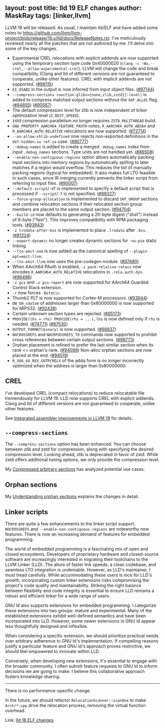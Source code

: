 layout: post
title: lld 19 ELF changes
author: MaskRay
tags: [linker,llvm]
---

LLVM 19 will be released.
As usual, I maintain lld/ELF and have added some notes to <https://github.com/llvm/llvm-project/blob/release/19.x/lld/docs/ReleaseNotes.rst>.
I've meticulously reviewed nearly all the patches that are not authored by me.
I'll delve into some of the key changes.

<!-- more -->

* Experimental CREL relocations with explicit addends are now supported using the temporary section type code 0x40000020 (`clang -c -Wa,--crel,--allow-experimental-crel`).
  LLVM will change the code and break compatibility (Clang and lld of different versions are not guaranteed to cooperate, unlike other features). CREL with implicit addends are not supported.
  ([#98115](https://github.com/llvm/llvm-project/pull/98115))
* `EI_OSABI` in the output is now inferred from input object files.
  ([#97144](https://github.com/llvm/llvm-project/pull/97144))
* `--compress-sections <section-glib>={none,zlib,zstd}[:level]` is added to compress matched output sections without the `SHF_ALLOC` flag.
  ([#84855](https://github.com/llvm/llvm-project/pull/84855))
  ([#90567](https://github.com/llvm/llvm-project/pull/90567))
* The default compression level for zlib is now independent of linker
  optimization level (`Z_BEST_SPEED`).
* zstd compression parallelism no longer requires `ZSTD_MULITHREAD` build.
* `GNU_PROPERTY_AARCH64_FEATURE_PAUTH` notes, `R_AARCH64_AUTH_ABS64` and `R_AARCH64_AUTH_RELATIVE` relocations are now supported.
  ([#72714](https://github.com/llvm/llvm-project/pull/72714))
* `--no-allow-shlib-undefined` now rejects non-exported definitions in the `def-hidden.so ref.so` case.
  ([#86777](https://github.com/llvm/llvm-project/issues/86777))
* `--debug-names` is added to create a merged `.debug_names` index
  from input `.debug_names` sections. Type units are not handled yet.
  ([#86508](https://github.com/llvm/llvm-project/pull/86508))
* `--enable-non-contiguous-regions` option allows automatically packing input sections into memory regions by automatically spilling to later matches if a region would overflow. This reduces the toil of manually packing regions (typical for embedded). It also makes full LTO feasible in such cases, since IR merging currently prevents the linker script from referring to input files.
  ([#90007](https://github.com/llvm/llvm-project/pull/90007))
* `--default-script`/`-dT` is implemented to specify a default script that is processed if `--script`/`-T` is not specified.
  ([#89327](https://github.com/llvm/llvm-project/pull/89327))
* `--force-group-allocation` is implemented to discard `SHT_GROUP` sections and combine relocation sections if their relocated section group members are placed to the same output section.
  ([#94704](https://github.com/llvm/llvm-project/pull/94704))
* `--build-id` now defaults to generating a 20-byte digest ("sha1") instead
  of 8-byte ("fast"). This improves compatibility with RPM packaging tools.
  ([#93943](https://github.com/llvm/llvm-project/pull/93943))
* `-z lrodata-after-bss` is implemented to place `.lrodata` after `.bss`.
  ([#81224](https://github.com/llvm/llvm-project/pull/81224))
* `--export-dynamic` no longer creates dynamic sections for `-no-pie` static linking.
* `--lto-emit-asm` is now added as the canonical spelling of `--plugin-opt=emit-llvm`.
* `--lto-emit-llvm` now uses the pre-codegen module.
  ([#97480](https://github.com/llvm/llvm-project/pull/97480))
* When AArch64 PAuth is enabled, `-z pack-relative-relocs` now encodes `R_AARCH64_AUTH_RELATIVE` relocations in `.rela.auth.dyn`.
  ([#96496](https://github.com/llvm/llvm-project/pull/96496))
* `-z gcs` and `-z gcs-report` are now supported for AArch64 Guarded Control Stack extension.
* `-r` now forces `-Bstatic`.
* Thumb2 PLT is now supported for Cortex-M processors.
  ([#93644](https://github.com/llvm/llvm-project/pull/93644))
* `DW_EH_sdata4` of addresses larger than 0x80000000 is now supported for MIPS32.
  ([#92438](https://github.com/llvm/llvm-project/pull/92438))
* Certain unknown section types are rejected.
  ([#85173](https://github.com/llvm/llvm-project/pull/85173))
* `PROVIDE(lhs = rhs) PROVIDE(rhs = ...)`, `lhs` is now defined only if `rhs` is needed.
  ([#74771](https://github.com/llvm/llvm-project/issues/74771))
  ([#87530](https://github.com/llvm/llvm-project/pull/87530))
* `OUTPUT_FORMAT(binary)` is now supported.
  ([#98837](https://github.com/llvm/llvm-project/pull/98837))
* `NOCROSSREFS` and `NOCRFOSSREFS_TO` commands now supported to prohibit
  cross references between certain output sections.
  ([#98773](https://github.com/llvm/llvm-project/pull/98773))
* Orphan placement is refined to prefer the last similar section when its rank <= orphan's rank.
  ([#94099](https://github.com/llvm/llvm-project/pull/94099))
  Non-alloc orphan sections are now placed at the end.
  ([#94519](https://github.com/llvm/llvm-project/pull/94519))
* `R_X86_64_REX_GOTPCRELX` of the addq form is no longer incorrectly optimized when the address is larger than 0x80000000.

## CREL

I've developed CREL (compact relocations) to reduce relocatable file tremendously for LLVM 19.
LLD now supports CREL with explicit addends.
Clang and lld of different versions are not guaranteed to cooperate, unlike other features.

See [Integrated assembler improvements in LLVM 19](/blog/2024-06-30-integrated-assembler-improvements-in-llvm-19) for details.

## `--compress-sections`

The `--compress-sections` option has been enhanced.
You can choose between zlib and zstd for compression, along with specifying the desired compression level.
Looking ahead, zlib is deprecated in favor of zstd.
While zstd offers additional tuning options, we only provide the compression level.

My [Compressed arbitrary sections](https://maskray.me/blog/2023-07-07-compressed-arbitrary-sections) has analyzed potential use cases.

## Orphan sections

My [Understanding orphan sections](/blog/2024-06-02-understanding-orphan-sections) explains the changes in detail.

## Linker scripts

There are quite a few enhancements to the linker script support.
`NOCROSSREFS` and `--enable-non-contiguous-regions` are noteworthy new features.
There is now an increasing demand of features for embedded programming.

The world of embedded programming is a fascinating mix of open and closed ecosystems.
Developers of proprietary hardware and closed-source software are increasingly interested in migrating their toolchains to the LLVM Linker (LLD).
The allure of faster link speeds, a clean codebase, and seamless LTO integration is undeniable.
However, as LLD's maintainer, I must tread carefully.
While accommodating these users is nice for LLD's growth, incorporating custom linker extensions risks compromising the project's code quality and maintainability.
Striking the right balance between flexibility and code integrity is essential to ensure LLD remains a robust and efficient linker for a wide range of users.

GNU ld also supports extensions for embedded programming.
I categorize these extensions into two groups: mature and experimental.
Many of the established extensions exhibit well-defined semantics and have been incorporated into LLD.
However, some newer extensions in GNU ld appear less thoughtfully designed and inflexible.

When considering a specific extension, we should prioritize practical needs over arbitrary adherence to GNU ld's implementation.
If compelling reasons justify a particular feature and GNU ld's approach proves restrictive, we should feel empowered to innovate within LLD.

Conversely, when developing new extensions, it's essential to engage with the broader community.
I often submit feature requests to GNU ld to inform decisions we are going to make.
I believe this collaborative approach fosters knowledge sharing.

---

There is no performance-specific change.

In the future, we should refactor `RelocationScanner::scanOne` to make `Arch/*.cpp` drive the relocation process, removing the virtual function overhead.

Link: [lld 18 ELF changes](/blog/2024-02-18-lld-18-elf-changes)

